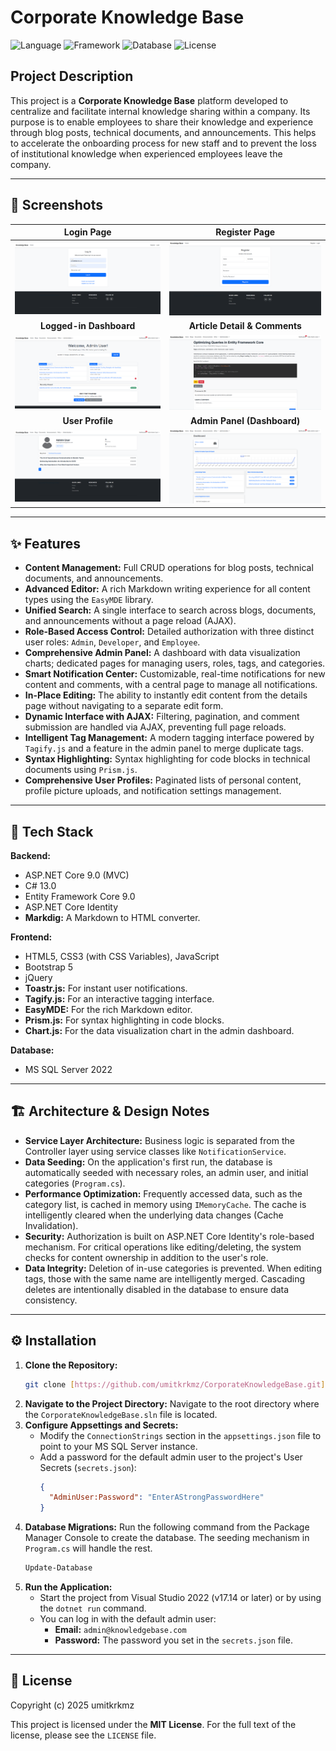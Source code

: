 ﻿# Corporate Knowledge Base

![Language](https://img.shields.io/badge/Language-C%23%2013-blue.svg) ![Framework](https://img.shields.io/badge/Framework-ASP.NET%20Core%209.0-purple.svg) ![Database](https://img.shields.io/badge/Database-MS%20SQL%20Server-red.svg) ![License](https://img.shields.io/badge/License-MIT-green.svg)

## Project Description

This project is a **Corporate Knowledge Base** platform developed to centralize and facilitate internal knowledge sharing within a company. Its purpose is to enable employees to share their knowledge and experience through blog posts, technical documents, and announcements. This helps to accelerate the onboarding process for new staff and to prevent the loss of institutional knowledge when experienced employees leave the company.

---

## 📸 Screenshots

| Login Page | Register Page |
| :---: | :---: |
| ![Login Page](/.github/images/login-page.png) | ![Register Page](./.github/images/register-page.png) |
| **Logged-in Dashboard** | **Article Detail & Comments** |
| ![Dashboard](./.github/images/dashboard.png) | ![Article Detail](./.github/images/details-page.png) |
| **User Profile** | **Admin Panel (Dashboard)** |
| ![Profile Page](./.github/images/profile-page.png) | ![Admin Dashboard](./.github/images/admin-dashboard.png) |


---

## ✨ Features

-   **Content Management:** Full CRUD operations for blog posts, technical documents, and announcements.
-   **Advanced Editor:** A rich Markdown writing experience for all content types using the `EasyMDE` library.
-   **Unified Search:** A single interface to search across blogs, documents, and announcements without a page reload (AJAX).
-   **Role-Based Access Control:** Detailed authorization with three distinct user roles: `Admin`, `Developer`, and `Employee`.
-   **Comprehensive Admin Panel:** A dashboard with data visualization charts; dedicated pages for managing users, roles, tags, and categories.
-   **Smart Notification Center:** Customizable, real-time notifications for new content and comments, with a central page to manage all notifications.
-   **In-Place Editing:** The ability to instantly edit content from the details page without navigating to a separate edit form.
-   **Dynamic Interface with AJAX:** Filtering, pagination, and comment submission are handled via AJAX, preventing full page reloads.
-   **Intelligent Tag Management:** A modern tagging interface powered by `Tagify.js` and a feature in the admin panel to merge duplicate tags.
-   **Syntax Highlighting:** Syntax highlighting for code blocks in technical documents using `Prism.js`.
-   **Comprehensive User Profiles:** Paginated lists of personal content, profile picture uploads, and notification settings management.

---

## 🚀 Tech Stack

**Backend:**
-   ASP.NET Core 9.0 (MVC)
-   C# 13.0
-   Entity Framework Core 9.0
-   ASP.NET Core Identity
-   **Markdig:** A Markdown to HTML converter.

**Frontend:**
-   HTML5, CSS3 (with CSS Variables), JavaScript
-   Bootstrap 5
-   jQuery
-   **Toastr.js:** For instant user notifications.
-   **Tagify.js:** For an interactive tagging interface.
-   **EasyMDE:** For the rich Markdown editor.
-   **Prism.js:** For syntax highlighting in code blocks.
-   **Chart.js:** For the data visualization chart in the admin dashboard.

**Database:**
-   MS SQL Server 2022

---

## 🏗️ Architecture & Design Notes

-   **Service Layer Architecture:** Business logic is separated from the Controller layer using service classes like `NotificationService`.
-   **Data Seeding:** On the application's first run, the database is automatically seeded with necessary roles, an admin user, and initial categories (`Program.cs`).
-   **Performance Optimization:** Frequently accessed data, such as the category list, is cached in memory using `IMemoryCache`. The cache is intelligently cleared when the underlying data changes (Cache Invalidation).
-   **Security:** Authorization is built on ASP.NET Core Identity's role-based mechanism. For critical operations like editing/deleting, the system checks for content ownership in addition to the user's role.
-   **Data Integrity:** Deletion of in-use categories is prevented. When editing tags, those with the same name are intelligently merged. Cascading deletes are intentionally disabled in the database to ensure data consistency.

---

## ⚙️ Installation

1.  **Clone the Repository:**
    ```bash
    git clone [https://github.com/umitkrkmz/CorporateKnowledgeBase.git](https://github.com/umitkrkmz/CorporateKnowledgeBase.git)
    ```
2.  **Navigate to the Project Directory:**
    Navigate to the root directory where the `CorporateKnowledgeBase.sln` file is located.
3.  **Configure Appsettings and Secrets:**
    * Modify the `ConnectionStrings` section in the `appsettings.json` file to point to your MS SQL Server instance.
    * Add a password for the default admin user to the project's User Secrets (`secrets.json`):
        ```json
        {
          "AdminUser:Password": "EnterAStrongPasswordHere"
        }
        ```
4.  **Database Migrations:**
    Run the following command from the Package Manager Console to create the database. The seeding mechanism in `Program.cs` will handle the rest.
    ```powershell
    Update-Database
    ```
5.  **Run the Application:**
    * Start the project from Visual Studio 2022 (v17.14 or later) or by using the `dotnet run` command.
    * You can log in with the default admin user:
        * **Email:** `admin@knowledgebase.com`
        * **Password:** The password you set in the `secrets.json` file.

---

## 📄 License

Copyright (c) 2025 umitkrkmz

This project is licensed under the **MIT License**. For the full text of the license, please see the `LICENSE` file.